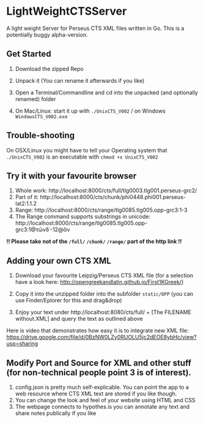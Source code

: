 # LightWeightCTSServer
A light weight Server for Perseus CTS XML files written in Go. This is a potentially buggy alpha-version. 

## Get Started
1. Download the zipped Repo
2. Unpack it (You can rename it afterwards if you like)
3. Open a Terminal/Commandline and cd into the unpacked (and optionally renamed) folder

4. On Mac/Linux: start it up with `./UnixCTS_V002` / on Windows `WindowsCTS_V002.exe` 

## Trouble-shooting

On OSX/Linux you might have to tell your Operating system that `./UnixCTS_V002` is an executable with `chmod +x UnixCTS_V002`

## Try it with your favourite browser

1. Whole work: http://localhost:8000/cts/full/tlg0003.tlg001.perseus-grc2/
2. Part of it: http://localhost:8000/cts/chunk/phi0448.phi001.perseus-lat2:1.1.2
3. Range: http://localhost:8000/cts/range/tlg0085.tlg005.opp-grc3:1-3
4. The Range command supports substrings in unicode: http://localhost:8000/cts/range/tlg0085.tlg005.opp-grc3:1@τῶνδ᾽-12@ἂν 

**!! Please take not of the `/full/` `/chunk/` `/range/` part of the http link !!**

## Adding your own CTS XML

1. Download your favourite Leipzig/Perseus CTS XML file (for a selection have a look here: http://opengreekandlatin.github.io/First1KGreek/)

2. Copy it into the unzipped folder into the subfolder `static/OPP` (you can use Finder/Eplorer for this and drag&drop)
3. Enjoy your text under http://localhost:8080/cts/full/ + [The FILENAME without.XML] and query the text as outlined above

Here is video that demonstrates how easy it is to integrate new XML file: https://drive.google.com/file/d/0BzNW0LZy0RUOLU5jc2dEOE8ybHc/view?usp=sharing

## Modify Port and Source for XML and other stuff (for non-technical people point 3 is of interest).

1. config.json is pretty much self-explicable. You can point the app to a web resource where CTS XML text are stored if you like though.
2. You can change the look and feel of your website using HTML and CSS 
3. The webpage connects to hypothes.is you can annotate any text and share notes publically if you like
